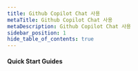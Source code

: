 ```yaml
---
title: Github Copilot Chat 사용
metaTitle: Github Copilot Chat 사용
metaDescription: Github Copilot Chat 사용
sidebar_position: 1
hide_table_of_contents: true
---
```


#### Quick Start Guides
